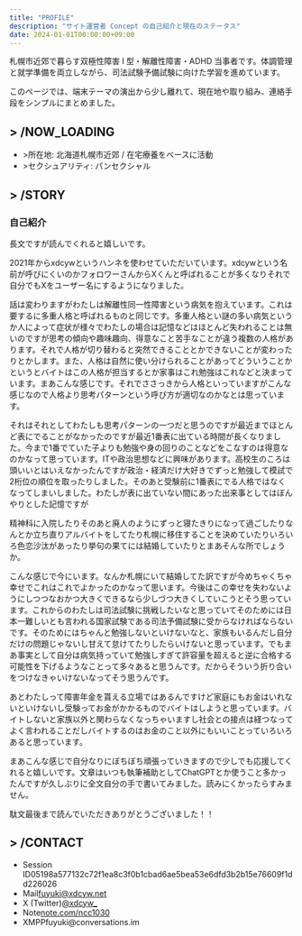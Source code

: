 ```yaml
---
title: "PROFILE"
description: "サイト運営者 Concept の自己紹介と現在のステータス"
date: 2024-01-01T00:00:00+09:00
---
```


<section class="section-intro">
  <p class="section-intro__lead">札幌市近郊で暮らす双極性障害 I 型・解離性障害・ADHD 当事者です。体調管理と就学準備を両立しながら、司法試験予備試験に向けた学習を進めています。</p>
  <p class="section-intro__note">このページでは、端末テーマの演出から少し離れて、現在地や取り組み、連絡手段をシンプルにまとめました。</p>
</section>

<section class="profile-section">
  <h2 class="section-title">&gt; /NOW_LOADING</h2>
  <ul class="profile-list">
    <li><span class="profile-marker">&gt;</span>所在地: 北海道札幌市近郊 / 在宅療養をベースに活動</li>
    <li><span class="profile-marker">&gt;</span>セクシュアリティ: パンセクシャル</li>
  </ul>
</section>

<section class="profile-section profile-section--essay">
  <h2 class="section-title">&gt; /STORY</h2>
  <div class="profile-essay">
    <h3 class="profile-essay__heading">自己紹介</h3>
    <p>長文ですが読んでくれると嬉しいです。</p>
    <p>2021年からxdcywというハンネを使わせていただいています。xdcywという名前が呼びにくいのかフォロワーさんからXくんと呼ばれることが多くなりそれで自分でもXをユーザー名にするようになりました。</p>
    <p>話は変わりますがわたしは解離性同一性障害という病気を抱えています。これは要するに多重人格と呼ばれるものと同じです。多重人格とい謎の多い病気というか人によって症状が様々でわたしの場合は記憶などはほとんど失われることは無いのですが思考の傾向や趣味趣向、得意なこと苦手なことが違う複数の人格があります。それで人格が切り替わると突然できることとかできないことが変わったりとかします。また、人格は自然に使い分けられることがあってどういうことかというとバイトはこの人格が担当するとか家事はこれ勉強はこれなどと決まっています。まあこんな感じです。それでささっきから人格といっていますがこんな感じなので人格より思考パターンという呼び方が適切なのかなとは思っています。</p>
    <p>それはそれとしてわたしも思考パターンの一つだと思うのですが最近までほとんど表にでることがなかったのですが最近1番表に出ている時間が長くなりました。今まで1番でていた子よりも勉強や身の回りのことなどをこなすのは得意なのかなって思っています。ITや政治思想などに興味があります。高校生のころは頭いいとはいえなかったんですが政治・経済だけ大好きでずっと勉強して模試で2桁位の順位を取ったりしました。そのあと受験前に1番表にでる人格ではなくなってしまいしました。わたしが表に出ていない間にあった出来事としてはぼんやりとした記憶ですが</p>
    <p>精神科に入院したりそのあと廃人のようにずっと寝たきりになって過ごしたりなんとか立ち直りアルバイトをしてたり札幌に移住することを決めていたりいろいろ色恋沙汰があったり挙句の果てには結婚していたりとまあそんな所でしょうか。</p>
    <p>こんな感じで今にいます。なんか札幌にいて結婚してた訳ですが今めちゃくちゃ幸せでこれはこれでよかったのかなって思います。今後はこの幸せを失わないようにしつつなおかつ大きくできるなら少しづつ大きくしていこうとそう思っています。これからのわたしは司法試験に挑戦したいなと思っていてそのためには日本一難しいとも言われる国家試験である司法予備試験に受からなければならないです。そのためにはちゃんと勉強しないといけないなと、家族もいるんだし自分だけの問題じゃないし甘えて怠けてたりしたらいけないと思っています。でもまあ事実として自分は病気持っていて勉強しすぎて許容量を超えると逆に合格する可能性を下げるようなことって多々あると思うんです。だからそういう折り合いをつけなきゃいけないなってそう思うんです。</p>
    <p>あとわたしって障害年金を貰える立場ではあるんですけど家庭にもお金はいれないといけないし受験ってお金がかかるものでバイトはしようと思っています。バイトしないと家族以外と関わらなくなっちゃいますし社会との接点は経つなってよく言われることだしバイトするのはお金のこと以外にもいいことっていろいろあると思っています。</p>
    <p>まあこんな感じで自分なりにぼちぼち頑張っていきますので少しでも応援してくれると嬉しいです。文章はいつも執筆補助としてChatGPTとか使うこと多かったんですが久しぶりに全文自分の手で書いてみました。読みにくかったらすみません。</p>
    <p>駄文最後まで読んでいただきありがとうございました！！</p>
  </div>
</section>

<section class="profile-section">
  <h2 class="section-title">&gt; /CONTACT</h2>
  <ul class="contact-list">
    <li><span class="contact-label">Session ID</span><span class="contact-value">05198a577132c72f1ea8c3f0b1cbad6ae5bea53e6dfd3b2b15e76609f1dd226026</span></li>
    <li><span class="contact-label">Mail</span><a class="contact-link" href="mailto:fuyuki@xdcyw.net">fuyuki@xdcyw.net</a></li>
    <li><span class="contact-label">X (Twitter)</span><a class="contact-link" href="https://x.com/xdcyw_" target="_blank" rel="noopener noreferrer">@xdcyw_</a></li>
    <li><span class="contact-label">Note</span><a class="contact-link" href="https://note.com/ncc1030" target="_blank" rel="noopener noreferrer">note.com/ncc1030</a></li>
    <li><span class="contact-label">XMPP</span><span class="contact-value">fuyuki@conversations.im</span></li>
  </ul>
</section>
